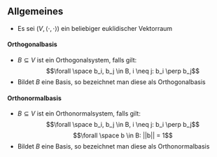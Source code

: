## Allgemeines
- Es sei $(V, \langle \cdot, \cdot \rangle)$ ein beliebiger euklidischer Vektorraum
#### Orthogonalbasis
- $B \subseteq V$ ist ein Orthogonalsystem, falls gilt:
$$\forall \space b_i, b_j \in B, i \neq j: b_i \perp b_j$$
- Bildet $B$ eine Basis, so bezeichnet man diese als Orthogonalbasis
#### Orthonormalbasis
- $B \subseteq V$ ist ein Orthonormalsystem, falls gilt:
$$\forall \space b_i, b_j \in B, i \neq j: b_i \perp b_j$$
$$\forall \space b \in B: ||b|| = 1$$
- Bildet $B$ eine Basis, so bezeichnet man diese als Orthonormalbasis